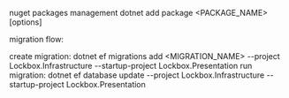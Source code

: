 
nuget packages management
dotnet add <PROJECT> package <PACKAGE_NAME> [options]

migration flow:

create migration:
dotnet ef migrations add <MIGRATION_NAME> --project Lockbox.Infrastructure --startup-project Lockbox.Presentation
run migration:
dotnet ef database update --project Lockbox.Infrastructure --startup-project Lockbox.Presentation
